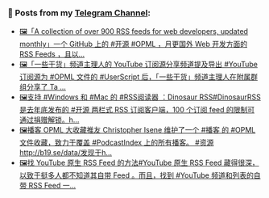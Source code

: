 ### 📰 Posts from my [Telegram Channel](https://t.me/s/aboutrss):
<!-- BLOG-POST-LIST:START -->
- [🖼「A collection of over 900 RSS feeds for web developers, updated monthly」一个 GitHub 上的 #开源 #OPML ，月更国外 Web 开发方面的 RSS Feeds ，且以...](https://t.me/aboutrss/929)
- [🖼「一些干货」频道主理人的 YouTube 订阅源分享频道提及导出 #YouTube 订阅源为 #OPML 文件的 #UserScript 后，「一些干货」频道主理人在附属群组分享了 Ta ...](https://t.me/aboutrss/928)
- [🖼支持 #Windows 和 #Mac 的 #RSS阅读器 ：Dinosaur RSS#DinosaurRSS 是去年底发布的 #开源 两栏式 RSS 订阅客户端，100 个订阅 feed 的限制可通过捐赠解锁。h...](https://t.me/aboutrss/927)
- [🖼播客 OPML 大收藏推友 Christopher Isene 维护了一个 #播客 的 #OPML 文件收藏，致力于覆盖 #PodcastIndex 上的所有播客。 #资源http://b19.se/data/发现于h...](https://t.me/aboutrss/926)
- [🖼找 YouTube 原生 RSS Feed 的方法#YouTube 原生 RSS Feed 藏得很深，以致于挺多人都不知道其自带 Feed 。而且，找到 #YouTube 频道和列表的自带 RSS Feed 一...](https://t.me/aboutrss/925)
<!-- BLOG-POST-LIST:END -->

<!--
**AboutRSS/AboutRSS** is a ✨ _special_ ✨ repository because its `README.md` (this file) appears on your GitHub profile.

Here are some ideas to get you started:

- 🔭 I’m currently working on ...
- 🌱 I’m currently learning ...
- 👯 I’m looking to collaborate on ...
- 🤔 I’m looking for help with ...
- 💬 Ask me about ...
- 📫 How to reach me: ...
- 😄 Pronouns: ...
- ⚡ Fun fact: ...
-->
